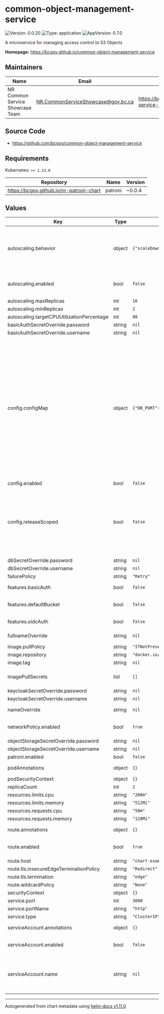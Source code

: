 # common-object-management-service

![Version: 0.0.20](https://img.shields.io/badge/Version-0.0.20-informational?style=flat-square) ![Type: application](https://img.shields.io/badge/Type-application-informational?style=flat-square) ![AppVersion: 0.7.0](https://img.shields.io/badge/AppVersion-0.7.0-informational?style=flat-square)

A microservice for managing access control to S3 Objects

**Homepage:** <https://bcgov.github.io/common-object-management-service>

## Maintainers

| Name                            | Email                                | Url                                                         |
| ------------------------------- | ------------------------------------ | ----------------------------------------------------------- |
| NR Common Service Showcase Team | <NR.CommonServiceShowcase@gov.bc.ca> | <https://bcgov.github.io/common-service-showcase/team.html> |

## Source Code

- <https://github.com/bcgov/common-object-management-service>

## Requirements

Kubernetes: `>= 1.13.0`

| Repository                               | Name    | Version |
| ---------------------------------------- | ------- | ------- |
| https://bcgov.github.io/nr-patroni-chart | patroni | ~0.0.4  |

## Values

| Key                                        | Type   | Default                                                                                                                                                                                                                                                           | Description                                                                                                                                                                                                                                                                                                                                                                                                                                          |
| ------------------------------------------ | ------ | ----------------------------------------------------------------------------------------------------------------------------------------------------------------------------------------------------------------------------------------------------------------- | ---------------------------------------------------------------------------------------------------------------------------------------------------------------------------------------------------------------------------------------------------------------------------------------------------------------------------------------------------------------------------------------------------------------------------------------------------- |
| autoscaling.behavior                       | object | `{"scaleDown":{"policies":[{"periodSeconds":120,"type":"Pods","value":1}],"selectPolicy":"Max","stabilizationWindowSeconds":120},"scaleUp":{"policies":[{"periodSeconds":30,"type":"Pods","value":2}],"selectPolicy":"Max","stabilizationWindowSeconds":0}}`      | behavior configures the scaling behavior of the target in both Up and Down directions (scaleUp and scaleDown fields respectively).                                                                                                                                                                                                                                                                                                                   |
| autoscaling.enabled                        | bool   | `false`                                                                                                                                                                                                                                                           | Specifies whether the Horizontal Pod Autoscaler should be created                                                                                                                                                                                                                                                                                                                                                                                    |
| autoscaling.maxReplicas                    | int    | `16`                                                                                                                                                                                                                                                              |                                                                                                                                                                                                                                                                                                                                                                                                                                                      |
| autoscaling.minReplicas                    | int    | `2`                                                                                                                                                                                                                                                               |                                                                                                                                                                                                                                                                                                                                                                                                                                                      |
| autoscaling.targetCPUUtilizationPercentage | int    | `80`                                                                                                                                                                                                                                                              |                                                                                                                                                                                                                                                                                                                                                                                                                                                      |
| basicAuthSecretOverride.password           | string | `nil`                                                                                                                                                                                                                                                             |                                                                                                                                                                                                                                                                                                                                                                                                                                                      |
| basicAuthSecretOverride.username           | string | `nil`                                                                                                                                                                                                                                                             |                                                                                                                                                                                                                                                                                                                                                                                                                                                      |
| config.configMap                           | object | `{"DB_PORT":"5432","KC_IDENTITYKEY":null,"KC_PUBLICKEY":null,"KC_REALM":null,"KC_SERVERURL":null,"OBJECTSTORAGE_BUCKET":null,"OBJECTSTORAGE_ENDPOINT":null,"OBJECTSTORAGE_KEY":null,"SERVER_LOGLEVEL":"http","SERVER_PORT":"3000","SERVER_TEMP_EXPIRESIN":"300"}` | These values will be wholesale added to the configmap as is; refer to the coms documentation for what each of these values mean and whether you need them defined. Ensure that all values are represented explicitly as strings, as non-string values will not translate over as expected into container environment variables. For configuration keys named `*_ENABLED`, either leave them commented/undefined, or set them to string value "true". |
| config.enabled                             | bool   | `false`                                                                                                                                                                                                                                                           |                                                                                                                                                                                                                                                                                                                                                                                                                                                      |
| config.releaseScoped                       | bool   | `false`                                                                                                                                                                                                                                                           | This should be set to true if and only if you require configmaps and secrets to be release scoped. In the event you want all instances in the same namespace to share a similar configuration, this should be set to false                                                                                                                                                                                                                           |
| dbSecretOverride.password                  | string | `nil`                                                                                                                                                                                                                                                             |                                                                                                                                                                                                                                                                                                                                                                                                                                                      |
| dbSecretOverride.username                  | string | `nil`                                                                                                                                                                                                                                                             |                                                                                                                                                                                                                                                                                                                                                                                                                                                      |
| failurePolicy                              | string | `"Retry"`                                                                                                                                                                                                                                                         |                                                                                                                                                                                                                                                                                                                                                                                                                                                      |
| features.basicAuth                         | bool   | `false`                                                                                                                                                                                                                                                           | Specifies whether basic auth is enabled                                                                                                                                                                                                                                                                                                                                                                                                              |
| features.defaultBucket                     | bool   | `false`                                                                                                                                                                                                                                                           | Specifies whether a default bucket is enabled                                                                                                                                                                                                                                                                                                                                                                                                        |
| features.oidcAuth                          | bool   | `false`                                                                                                                                                                                                                                                           | Specifies whether oidc auth is enabled                                                                                                                                                                                                                                                                                                                                                                                                               |
| fullnameOverride                           | string | `nil`                                                                                                                                                                                                                                                             | String to fully override fullname                                                                                                                                                                                                                                                                                                                                                                                                                    |
| image.pullPolicy                           | string | `"IfNotPresent"`                                                                                                                                                                                                                                                  |                                                                                                                                                                                                                                                                                                                                                                                                                                                      |
| image.repository                           | string | `"docker.io/bcgovimages"`                                                                                                                                                                                                                                         |                                                                                                                                                                                                                                                                                                                                                                                                                                                      |
| image.tag                                  | string | `nil`                                                                                                                                                                                                                                                             |                                                                                                                                                                                                                                                                                                                                                                                                                                                      |
| imagePullSecrets                           | list   | `[]`                                                                                                                                                                                                                                                              | Specify docker-registry secret names as an array                                                                                                                                                                                                                                                                                                                                                                                                     |
| keycloakSecretOverride.password            | string | `nil`                                                                                                                                                                                                                                                             |                                                                                                                                                                                                                                                                                                                                                                                                                                                      |
| keycloakSecretOverride.username            | string | `nil`                                                                                                                                                                                                                                                             |                                                                                                                                                                                                                                                                                                                                                                                                                                                      |
| nameOverride                               | string | `nil`                                                                                                                                                                                                                                                             | String to partially override fullname                                                                                                                                                                                                                                                                                                                                                                                                                |
| networkPolicy.enabled                      | bool   | `true`                                                                                                                                                                                                                                                            | Specifies whether a network policy should be created                                                                                                                                                                                                                                                                                                                                                                                                 |
| objectStorageSecretOverride.password       | string | `nil`                                                                                                                                                                                                                                                             |                                                                                                                                                                                                                                                                                                                                                                                                                                                      |
| objectStorageSecretOverride.username       | string | `nil`                                                                                                                                                                                                                                                             |                                                                                                                                                                                                                                                                                                                                                                                                                                                      |
| patroni.enabled                            | bool   | `false`                                                                                                                                                                                                                                                           |                                                                                                                                                                                                                                                                                                                                                                                                                                                      |
| podAnnotations                             | object | `{}`                                                                                                                                                                                                                                                              | Annotations for coms pods                                                                                                                                                                                                                                                                                                                                                                                                                            |
| podSecurityContext                         | object | `{}`                                                                                                                                                                                                                                                              |                                                                                                                                                                                                                                                                                                                                                                                                                                                      |
| replicaCount                               | int    | `2`                                                                                                                                                                                                                                                               |                                                                                                                                                                                                                                                                                                                                                                                                                                                      |
| resources.limits.cpu                       | string | `"200m"`                                                                                                                                                                                                                                                          |                                                                                                                                                                                                                                                                                                                                                                                                                                                      |
| resources.limits.memory                    | string | `"512Mi"`                                                                                                                                                                                                                                                         |                                                                                                                                                                                                                                                                                                                                                                                                                                                      |
| resources.requests.cpu                     | string | `"50m"`                                                                                                                                                                                                                                                           |                                                                                                                                                                                                                                                                                                                                                                                                                                                      |
| resources.requests.memory                  | string | `"128Mi"`                                                                                                                                                                                                                                                         |                                                                                                                                                                                                                                                                                                                                                                                                                                                      |
| route.annotations                          | object | `{}`                                                                                                                                                                                                                                                              | Annotations to add to the route                                                                                                                                                                                                                                                                                                                                                                                                                      |
| route.enabled                              | bool   | `true`                                                                                                                                                                                                                                                            | Specifies whether a route should be created                                                                                                                                                                                                                                                                                                                                                                                                          |
| route.host                                 | string | `"chart-example.local"`                                                                                                                                                                                                                                           |                                                                                                                                                                                                                                                                                                                                                                                                                                                      |
| route.tls.insecureEdgeTerminationPolicy    | string | `"Redirect"`                                                                                                                                                                                                                                                      |                                                                                                                                                                                                                                                                                                                                                                                                                                                      |
| route.tls.termination                      | string | `"edge"`                                                                                                                                                                                                                                                          |                                                                                                                                                                                                                                                                                                                                                                                                                                                      |
| route.wildcardPolicy                       | string | `"None"`                                                                                                                                                                                                                                                          |                                                                                                                                                                                                                                                                                                                                                                                                                                                      |
| securityContext                            | object | `{}`                                                                                                                                                                                                                                                              |                                                                                                                                                                                                                                                                                                                                                                                                                                                      |
| service.port                               | int    | `3000`                                                                                                                                                                                                                                                            |                                                                                                                                                                                                                                                                                                                                                                                                                                                      |
| service.portName                           | string | `"http"`                                                                                                                                                                                                                                                          |                                                                                                                                                                                                                                                                                                                                                                                                                                                      |
| service.type                               | string | `"ClusterIP"`                                                                                                                                                                                                                                                     |                                                                                                                                                                                                                                                                                                                                                                                                                                                      |
| serviceAccount.annotations                 | object | `{}`                                                                                                                                                                                                                                                              | Annotations to add to the service account                                                                                                                                                                                                                                                                                                                                                                                                            |
| serviceAccount.enabled                     | bool   | `false`                                                                                                                                                                                                                                                           | Specifies whether a service account should be created                                                                                                                                                                                                                                                                                                                                                                                                |
| serviceAccount.name                        | string | `nil`                                                                                                                                                                                                                                                             | The name of the service account to use. If not set and create is true, a name is generated using the fullname template                                                                                                                                                                                                                                                                                                                               |

---

Autogenerated from chart metadata using [helm-docs v1.11.0](https://github.com/norwoodj/helm-docs/releases/v1.11.0)

